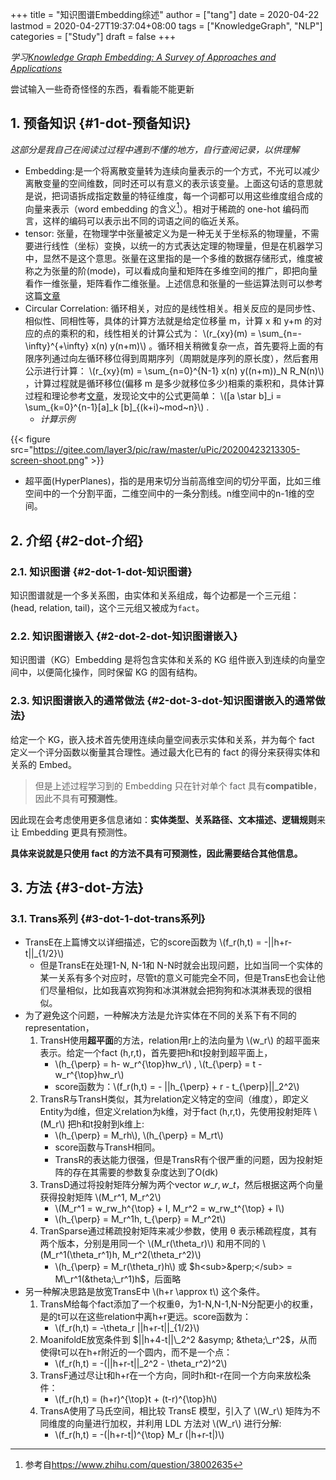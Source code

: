 +++
title = "知识图谱Embedding综述"
author = ["tang"]
date = 2020-04-22
lastmod = 2020-04-27T19:37:04+08:00
tags = ["KnowledgeGraph", "NLP"]
categories = ["Study"]
draft = false
+++

_学习[Knowledge Graph Embedding: A Survey of Approaches and Applications](http://ieeexplore.ieee.org/abstract/document/8047276/)_

尝试输入一些奇奇怪怪的东西，看看能不能更新

## 1. 预备知识 {#1-dot-预备知识}

_这部分是我自己在阅读过过程中遇到不懂的地方，自行查阅记录，以供理解_

-   Embedding:是一个将离散变量转为连续向量表示的一个方式，不光可以减少离散变量的空间维数，同时还可以有意义的表示该变量。上面这句话的意思就是说，把词语拆成指定数量的特征维度，每一个词都可以用这些维度组合成的向量来表示（word embedding 的含义[^fn:1]）。相对于稀疏的 one-hot 编码而言，这样的编码可以表示出不同的词语之间的临近关系。
-   tensor: 张量，在物理学中张量被定义为是一种无关于坐标系的物理量，不需要进行线性（坐标）变换，以统一的方式表达定理的物理量，但是在机器学习中，显然不是这个意思。张量在这里指的是一个多维的数据存储形式，维度被称之为张量的阶(mode)，可以看成向量和矩阵在多维空间的推广，即把向量看作一维张量，矩阵看作二维张量。上述信息和张量的一些运算法则可以参考这篇[文章](http://www.xiongfuli.com/%E6%9C%BA%E5%99%A8%E5%AD%A6%E4%B9%A0/2016-06/tensor-decomposition-part1.html)
-   Circular Correlation: 循环相关，对应的是线性相关。相关反应的是同步性、相似性、同相性等，具体的计算方法就是给定位移量 m，计算 x 和 y+m 的对应的点的乘积的和，线性相关的计算公式为： \\(r\_{xy}(m) = \sum\_{n=-\infty}^{+\infty} x(n) y(n+m)\\) 。循环相关稍微复杂一点，首先要将上面的有限序列通过向左循环移位得到周期序列（周期就是序列的原长度），然后套用公示进行计算： \\(r\_{xy}(m) = \sum\_{n=0}^{N-1} x(n) y((n+m))\_N R\_N(n)\\) ，计算过程就是循环移位(偏移 m 是多少就移位多少)相乘的乘积和，具体计算过程和理论参考[文章](http://read.pudn.com/downloads70/ebook/254107/ch4.pdf)，发现论文中的公式更简单： \\([a \star b]\_i = \sum\_{k=0}^{n-1}[a]\_k [b]\_{(k+i)~mod~n}\\) .
    -   _计算示例_

{{< figure src="https://gitee.com/layer3/pic/raw/master/uPic/20200423213305-screen-shoot.png" >}}

-   超平面(HyperPlanes)，指的是用来切分当前高维空间的切分平面，比如三维空间中的一个分割平面，二维空间中的一条分割线。n维空间中的n-1维的空间。


## 2. 介绍 {#2-dot-介绍}


### 2.1. 知识图谱 {#2-dot-1-dot-知识图谱}

知识图谱就是一个多关系图，由实体和关系组成，每个边都是一个三元组：(head, relation, tail)，这个三元组又被成为`fact`。


### 2.2. 知识图谱嵌入 {#2-dot-2-dot-知识图谱嵌入}

知识图谱（KG）Embedding 是将包含实体和关系的 KG 组件嵌入到连续的向量空间中，以便简化操作，同时保留 KG 的固有结构。


### 2.3. 知识图谱嵌入的通常做法 {#2-dot-3-dot-知识图谱嵌入的通常做法}

给定一个 KG，嵌入技术首先使用连续向量空间表示实体和关系，并为每个 fact 定义一个评分函数以衡量其合理性。通过最大化已有的 fact 的得分来获得实体和关系的 Embed。

> 但是上述过程学习到的 Embedding 只在针对单个 fact 具有**compatible**，因此不具有**可预测性**。

因此现在会考虑使用更多信息诸如：**实体类型、关系路径、文本描述、逻辑规则**来让 Embedding 更具有预测性。

**具体来说就是只使用 fact 的方法不具有可预测性，因此需要结合其他信息。**


## 3. 方法 {#3-dot-方法}


### 3.1. Trans系列 {#3-dot-1-dot-trans系列}

-   TransE在上篇博文以详细描述，它的score函数为 \\(f\_r(h,t) = -||h+r-t||\_{1/2}\\)
    -   但是TransE在处理1-N, N-1和 N-N时就会出现问题，比如当同一个实体的某一关系有多个对应时，尽管t的意义可能完全不同，但是TransE也会让他们尽量相似，比如我喜欢狗狗和冰淇淋就会把狗狗和冰淇淋表现的很相似。
-   为了避免这个问题，一种解决方法是允许实体在不同的关系下有不同的representation，
    1.  TransH使用**超平面**的方法，relation用r上的法向量为 \\(w\_r\\) 的超平面来表示。给定一个fact (h,r,t)，首先要把h和t投射到超平面上，
        -   \\(h\_{\perp} = h- w\_r^{\top}hw\_r\\) , \\(t\_{\perp} = t - w\_r^{\top}hw\_r\\)
        -   score函数为：\\(f\_r(h,t) = - ||h\_{\perp} + r - t\_{\perp}||\_2^2\\)
    2.  TransR与TransH类似，其为relation定义特定的空间（维度），即定义Entity为d维，但定义relation为k维，对于fact (h,r,t)，先使用投射矩阵 \\(M\_r\\) 把h和t投射到k维上:
        -   \\(h\_{\perp} = M\_rh\\), \\(h\_{\perp} = M\_rt\\)
        -   score函数与TransH相同。
        -   TransR的表达能力很强，但是TransR有个很严重的问题，因为投射矩阵的存在其需要的参数复杂度达到了O(dk)
    3.  TransD通过将投射矩阵分解为两个vector $w\_r, w\_t$，然后根据这两个向量获得投射矩阵 \\(M\_r^1, M\_r^2\\)
        -   \\(M\_r^1 = w\_rw\_h^{\top} + I, M\_r^2 = w\_rw\_t^{\top} + I\\)
        -   \\(h\_{\perp} = M\_r^1h, t\_{\perp} = M\_r^2t\\)
    4.  TranSparse通过稀疏投射矩阵来减少参数，使用 &theta; 表示稀疏程度，其有两个版本，分别是用同一个 \\(M\_r(\theta\_r)\\) 和用不同的 \\(M\_r^1(\theta\_r^1)h, M\_r^2(\theta\_r^2)\\)
        -   \\(h\_{\perp} = M\_r(\theta\_r)h\\) 或 $h<sub>&perp;</sub> = M\_r^1(&theta;\_r^1)h$，后面略
-   另一种解决思路是放宽TransE中 \\(h+r \approx t\\) 这个条件。
    1.  TransM给每个fact添加了一个权重&theta;，为1-N,N-1,N-N分配更小的权重，是的t可以在这些relation中离h+r更远。score函数为：
        -   \\(f\_r(h,t) = -\theta\_r ||h+r-t||\_{1/2}\\)
    2.  MoanifoldE放宽条件到 $||h+4-t||\_2^2 &asymp; &theta;\_r^2$，从而使得t可以在h+r附近的一个圆内，而不是一个点：
        -   \\(f\_r(h,t) = -(||h+r-t||\_2^2 - \theta\_r^2)^2\\)
    3.  TransF通过尽让t和h+r在一个方向，同时h和t-r在同一个方向来放松条件：
        -   \\(f\_r(h,t) = (h+r)^{\top}t + (t-r)^{\top}h\\)
    4.  TransA使用了马氏空间，相比较 TransE 模型，引入了 \\(W\_r\\) 矩阵为不同维度的向量进行加权，并利用 LDL 方法对 \\(W\_r\\) 进行分解:
        -   \\(f\_r(h,t) = -(|h+r-t|)^{\top} M\_r (|h+r-t|)\\)

[^fn:1]: 参考自<https://www.zhihu.com/question/38002635>
